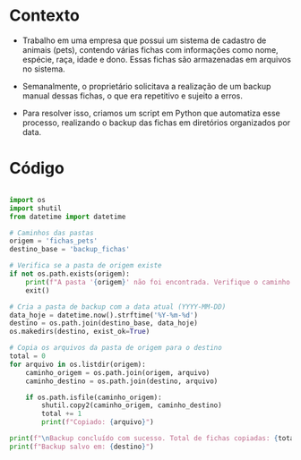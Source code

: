 # Contexto

- Trabalho em uma empresa que possui um sistema de cadastro de animais (pets), contendo várias fichas com informações como nome, espécie, raça, idade e dono. Essas fichas são armazenadas em arquivos no sistema.

- Semanalmente, o proprietário solicitava a realização de um backup manual dessas fichas, o que era repetitivo e sujeito a erros.
- Para resolver isso, criamos um script em Python que automatiza esse processo, realizando o backup das fichas em diretórios organizados por data.

# Código

```python

import os
import shutil
from datetime import datetime

# Caminhos das pastas
origem = 'fichas_pets'
destino_base = 'backup_fichas'

# Verifica se a pasta de origem existe
if not os.path.exists(origem):
    print(f"A pasta '{origem}' não foi encontrada. Verifique o caminho.")
    exit()

# Cria a pasta de backup com a data atual (YYYY-MM-DD)
data_hoje = datetime.now().strftime('%Y-%m-%d')
destino = os.path.join(destino_base, data_hoje)
os.makedirs(destino, exist_ok=True)

# Copia os arquivos da pasta de origem para o destino
total = 0
for arquivo in os.listdir(origem):
    caminho_origem = os.path.join(origem, arquivo)
    caminho_destino = os.path.join(destino, arquivo)

    if os.path.isfile(caminho_origem):
        shutil.copy2(caminho_origem, caminho_destino)
        total += 1
        print(f"Copiado: {arquivo}")

print(f"\nBackup concluído com sucesso. Total de fichas copiadas: {total}")
print(f"Backup salvo em: {destino}")

```